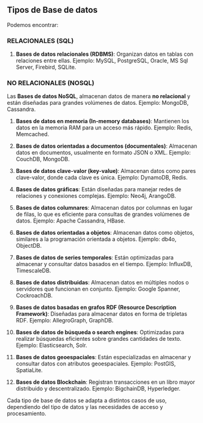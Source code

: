 ## Tipos de Base de datos

Podemos encontrar:

### RELACIONALES (SQL)

1. **Bases de datos relacionales (RDBMS)**: Organizan datos en tablas con relaciones entre ellas. Ejemplo: MySQL, PostgreSQL, Oracle, MS Sql Server, Firebird, SQLite.

### NO RELACIONALES (NOSQL)

Las **Bases de datos NoSQL**, almacenan datos de manera **no relacional** y están diseñadas para grandes volúmenes de datos. Ejemplo: MongoDB, Cassandra.

1. **Bases de datos en memoria (In-memory databases)**: Mantienen los datos en la memoria RAM para un acceso más rápido. Ejemplo: Redis, Memcached.

2. **Bases de datos orientadas a documentos (documentales)**: Almacenan datos en documentos, usualmente en formato JSON o XML. Ejemplo: CouchDB, MongoDB.

3. **Bases de datos clave-valor (key-value)**: Almacenan datos como pares clave-valor, donde cada clave es única. Ejemplo: DynamoDB, Redis.

4. **Bases de datos gráficas**: Están diseñadas para manejar redes de relaciones y conexiones complejas. Ejemplo: Neo4j, ArangoDB.

5. **Bases de datos columnares**: Almacenan datos por columnas en lugar de filas, lo que es eficiente para consultas de grandes volúmenes de datos. Ejemplo: Apache Cassandra, HBase.

6. **Bases de datos orientadas a objetos**: Almacenan datos como objetos, similares a la programación orientada a objetos. Ejemplo: db4o, ObjectDB.

7. **Bases de datos de series temporales**: Están optimizadas para almacenar y consultar datos basados en el tiempo. Ejemplo: InfluxDB, TimescaleDB.

8.  **Bases de datos distribuidas**: Almacenan datos en múltiples nodos o servidores que funcionan en conjunto. Ejemplo: Google Spanner, CockroachDB.

9.  **Bases de datos basadas en grafos RDF (Resource Description Framework)**: Diseñadas para almacenar datos en forma de tripletas RDF. Ejemplo: AllegroGraph, GraphDB.

10. **Bases de datos de búsqueda o search engines**: Optimizadas para realizar búsquedas eficientes sobre grandes cantidades de texto. Ejemplo: Elasticsearch, Solr.

11. **Bases de datos geoespaciales**: Están especializadas en almacenar y consultar datos con atributos geoespaciales. Ejemplo: PostGIS, SpatiaLite.

12. **Bases de datos Blockchain**: Registran transacciones en un libro mayor distribuido y descentralizado. Ejemplo: BigchainDB, Hyperledger.

Cada tipo de base de datos se adapta a distintos casos de uso, dependiendo del tipo de datos y las necesidades de acceso y procesamiento.